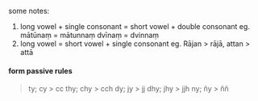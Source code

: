 some notes:
1. long vowel + single consonant = short vowel + double consonant
	eg. mātūnaṃ = mātunnaṃ
		dvīnaṃ = dvinnaṃ
2. long vowel = short vowel + single consonant
	eg. Rājan > rājā, attan > attā

#### form passive rules
> ty; cy > cc 
> thy; chy > cch 
> dy; jy > jj 
> dhy; jhy > jjh 
> ny; ñy > ññ